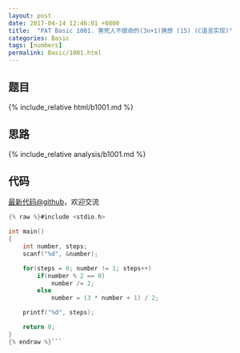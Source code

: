 ```yaml
---
layout: post
date: 2017-04-14 12:46:01 +0800
title:  "PAT Basic 1001. 害死人不偿命的(3n+1)猜想 (15) (C语言实现)"
categories: Basic
tags: [numbers]
permalink: Basic/1001.html
---
```


## 题目

{% include_relative html/b1001.md %}

## 思路

{% include_relative analysis/b1001.md %}
## 代码

[最新代码@github](https://github.com/OliverLew/PAT/blob/master/PATBasic/1001.c)，欢迎交流
```c
{% raw %}#include <stdio.h>

int main()
{
    int number, steps;
    scanf("%d", &number);

    for(steps = 0; number != 1; steps++)
        if(number % 2 == 0)
            number /= 2;
        else
            number = (3 * number + 1) / 2;

    printf("%d", steps);

    return 0;
}
{% endraw %}```